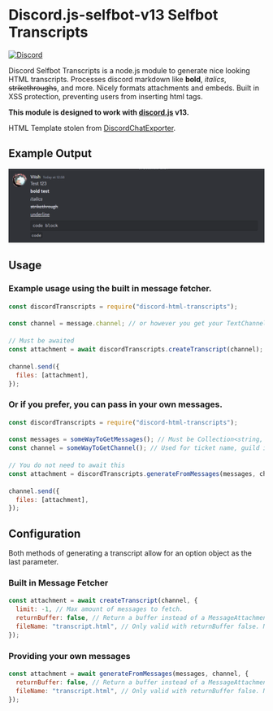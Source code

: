 # Discord.js-selfbot-v13 Selfbot Transcripts

[![Discord](https://img.shields.io/discord/555474311637499955?label=discord)](https://discord.gg/viish)

Discord Selfbot Transcripts is a node.js module to generate nice looking HTML transcripts. Processes discord markdown like **bold**, _italics_, ~~strikethroughs~~, and more. Nicely formats attachments and embeds. Built in XSS protection, preventing users from inserting html tags.

**This module is designed to work with [discord.js](https://discord.js.org/#/) v13.**

HTML Template stolen from [DiscordChatExporter](https://github.com/Tyrrrz/DiscordChatExporter).

## Example Output

![output](./src/assets/styles.png)

## Usage

### Example usage using the built in message fetcher.

```js
const discordTranscripts = require("discord-html-transcripts");

const channel = message.channel; // or however you get your TextChannel

// Must be awaited
const attachment = await discordTranscripts.createTranscript(channel);

channel.send({
  files: [attachment],
});
```

### Or if you prefer, you can pass in your own messages.

```js
const discordTranscripts = require("discord-html-transcripts");

const messages = someWayToGetMessages(); // Must be Collection<string, Message> or Message[]
const channel = someWayToGetChannel(); // Used for ticket name, guild icon, and guild name

// You do not need to await this
const attachment = discordTranscripts.generateFromMessages(messages, channel);

channel.send({
  files: [attachment],
});
```

## Configuration

Both methods of generating a transcript allow for an option object as the last parameter.

### Built in Message Fetcher

```js
const attachment = await createTranscript(channel, {
  limit: -1, // Max amount of messages to fetch.
  returnBuffer: false, // Return a buffer instead of a MessageAttachment
  fileName: "transcript.html", // Only valid with returnBuffer false. Name of attachment.
});
```

### Providing your own messages

```js
const attachment = await generateFromMessages(messages, channel, {
  returnBuffer: false, // Return a buffer instead of a MessageAttachment
  fileName: "transcript.html", // Only valid with returnBuffer false. Name of attachment.
});
```
